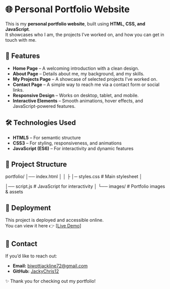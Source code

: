 
# 🌐 Personal Portfolio Website

This is my **personal portfolio website**, built using **HTML, CSS, and JavaScript**.  
It showcases who I am, the projects I’ve worked on, and how you can get in touch with me.  

## 📌 Features

- **Home Page** – A welcoming introduction with a clean design.  
- **About Page** – Details about me, my background, and my skills.  
- **My Projects Page** – A showcase of selected projects I’ve worked on.  
- **Contact Page** – A simple way to reach me via a contact form or social links.  
- **Responsive Design** – Works on desktop, tablet, and mobile.  
- **Interactive Elements** – Smooth animations, hover effects, and JavaScript-powered features.  

## 🛠️ Technologies Used

- **HTML5** – For semantic structure  
- **CSS3** – For styling, responsiveness, and animations  
- **JavaScript (ES6)** – For interactivity and dynamic features  


## 📂 Project Structure


portfolio/
│── index.html 
│
│
├
│─ styles.css    # Main stylesheet
│

│── script.js     # JavaScript for interactivity
│
└── images/           # Portfolio images & assets


## 🚀 Deployment

This project is deployed and accessible online.  
You can view it here 👉 [[Live Demo](https://jackychris12.github.io/RESUME/)]

## 📧 Contact

If you’d like to reach out:  

- **Email:** biwottjackline72@gmail.com  
- **GitHub:** [JackyChris12](https://github.com/JackyChris12)  



✨ Thank you for checking out my portfolio!  
